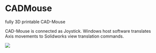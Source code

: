 CADMouse
========

fully 3D printable CAD-Mouse

CAD-Mouse is connected as Joystick. Windows host software translates Axis movements to Solidworks view translation commands. 

![](https://github.com/secures92/CADMouse/blob/master/Media/pics/version%200.2/2014-03-01%2014.11.54.jpg?raw=true)

